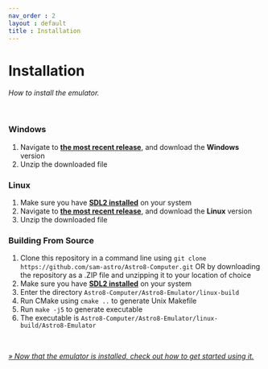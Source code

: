 ```yaml
---
nav_order : 2
layout : default
title : Installation
---
```


# Installation

*How to install the emulator.*

<br>

### Windows
1. Navigate to **[the most recent release]**, and download the **Windows** version
2. Unzip the downloaded file
### Linux
1. Make sure you have **[SDL2 installed]** on your system
2. Navigate to **[the most recent release]**, and download the **Linux** version
3. Unzip the downloaded file
### Building From Source
1. Clone this repository in a command line using `git clone https://github.com/sam-astro/Astro8-Computer.git` OR by downloading the repository as a .ZIP file and unzipping it to your location of choice
2. Make sure you have **[SDL2 installed]** on your system
3. Enter the directory `Astro8-Computer/Astro8-Emulator/linux-build`
4. Run CMake using `cmake ..` to generate Unix Makefile
5. Run `make -j5` to generate executable
6. The executable is `Astro8-Computer/Astro8-Emulator/linux-build/Astro8-Emulator`

<br>

*[» Now that the emulator is installed, check out how to get started using it.][Usage]*

<!----------------------------------------------------------------------------->

[SDL2 installed]: https://wiki.libsdl.org/Installation#supported_platforms
[the most recent release]: https://github.com/sam-astro/Astro8-Computer/releases
[Usage]: Usage.md
